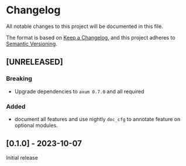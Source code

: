 # Changelog

All notable changes to this project will be documented in this file.

The format is based on [Keep a Changelog](https://keepachangelog.com/en/1.0.0/),
and this project adheres to [Semantic Versioning](https://semver.org/spec/v2.0.0.html).

## [UNRELEASED]

### Breaking

- Upgrade dependencies to `axum 0.7.0` and all required

### Added

- document all features and use nightly `doc_cfg` to annotate feature on optional modules.

## [0.1.0] - 2023-10-07

Initial release
